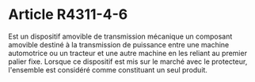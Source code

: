 # Article R4311-4-6

Est un dispositif amovible de transmission mécanique un composant amovible destiné à la transmission de puissance entre une machine automotrice ou un tracteur et une autre machine en les reliant au premier palier fixe. Lorsque ce dispositif est mis sur le marché avec le protecteur, l'ensemble est considéré comme constituant un seul produit.